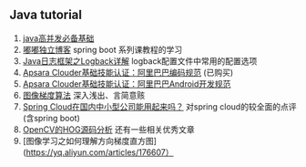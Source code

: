 Java tutorial
---
1. [java高并发必备基础](http://blog.csdn.net/u013213157/article/details/75110049)
2. [嘟嘟独立博客](http://tengj.top/) spring boot 系列课教程的学习
3. [Java日志框架之Logback详解](http://guochenglai.com/2016/09/14/java-logback-analysis/) logback配置文件中常用的配置选项
4. [Apsara Clouder基础技能认证：阿里巴巴编码规范](https://edu.aliyun.com/certification/cldt02) (已购买)
5. [Apsara Clouder基础技能认证：阿里巴巴Android开发规范](https://edu.aliyun.com/certification/cldt04)
6. [图像梯度算法](http://blog.csdn.net/qq_19764963/article/details/44342389) 深入浅出、言简意赅
7. [Spring Cloud在国内中小型公司能用起来吗？](https://www.cnblogs.com/ityouknow/p/7508306.html) 对spring cloud的较全面的点评(含spring boot)
8. [OpenCV的HOG源码分析](http://blog.csdn.net/armily/article/details/8291310) 还有一些相关优秀文章
9. [图像学习之如何理解方向梯度直方图](https://yq.aliyun.com/articles/176607）
